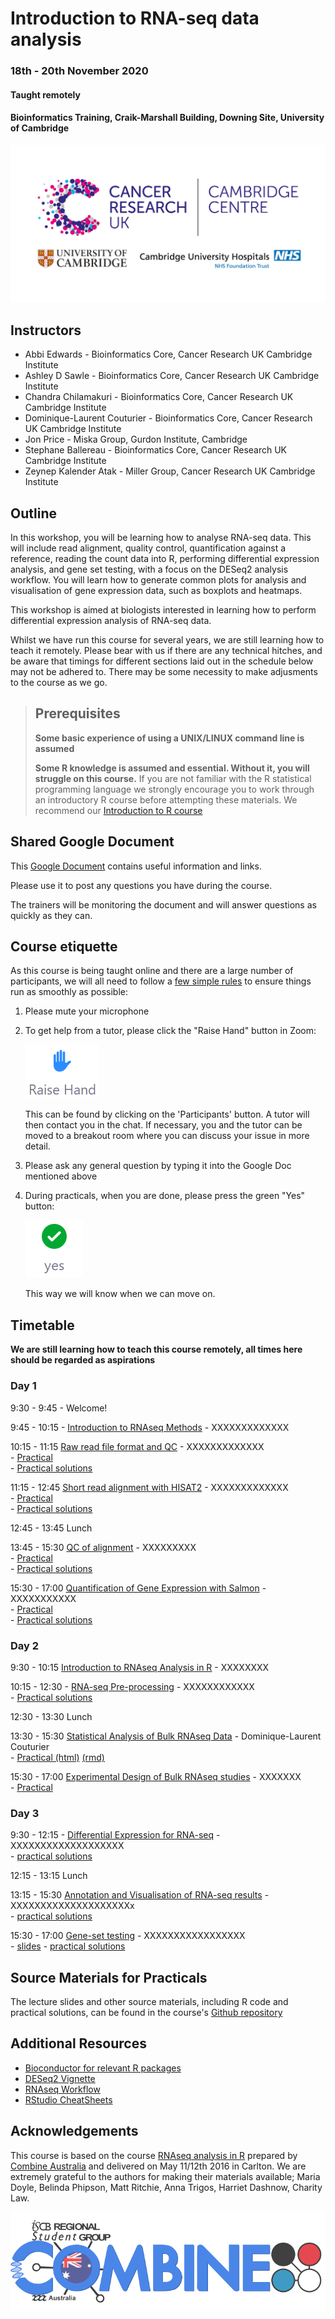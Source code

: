 # Introduction to RNA-seq data analysis 
### 18th - 20th November 2020
#### Taught remotely
#### Bioinformatics Training, Craik-Marshall Building, Downing Site, University of Cambridge

![](images/CRUK_Cambridge_Major_Centre_logo.jpg)

## Instructors

* Abbi Edwards - Bioinformatics Core, Cancer Research UK Cambridge Institute
* Ashley D Sawle - Bioinformatics Core, Cancer Research UK Cambridge Institute
* Chandra Chilamakuri - Bioinformatics Core, Cancer Research UK Cambridge Institute
* Dominique-Laurent Couturier - Bioinformatics Core, Cancer Research UK Cambridge Institute 
* Jon Price - Miska Group, Gurdon Institute, Cambridge
* Stephane Ballereau - Bioinformatics Core, Cancer Research UK Cambridge Institute
* Zeynep Kalender Atak - Miller Group, Cancer Research UK Cambridge Institute

## Outline

In this workshop, you will be learning how to analyse RNA-seq data. This will
include read alignment, quality control, quantification against a reference,
reading the count data into R, performing differential expression analysis, and
gene set testing, with a focus on the DESeq2 analysis workflow. You will learn
how to generate common plots for analysis and visualisation of gene expression
data, such as boxplots and heatmaps. 

This workshop is aimed at biologists interested in learning how to perform
differential expression analysis of RNA-seq data. 

Whilst we have run this course for several years, we are still learning how to
teach it remotely.  Please bear with us if there are any technical hitches, and
be aware that timings for different sections laid out in the schedule below may
not be adhered to. There may be some necessity to make adjusments to the course
as we go.

> ## Prerequisites
>
> __**Some basic experience of using a UNIX/LINUX command line is assumed**__
> 
> __**Some R knowledge is assumed and essential. Without it, you
> will struggle on this course.**__ 
> If you are not familiar with the R statistical programming language we
> strongly encourage you to work through an introductory R course before
> attempting these materials.
> We recommend our [Introduction to R course](https://bioinformatics-core-shared-training.github.io/r-intro/)

## Shared Google Document

This [Google Document]() contains useful information and links.

Please use it to post any questions you have during the course.

The trainers will be monitoring the document and will answer questions as quickly
as they can.

## Course etiquette

As this course is being taught online and there are a large number of participants,
we will all need to follow a [few simple rules](https://docs.google.com/presentation/d/e/2PACX-1vQv9nTlsdRC9iZJU138tLL1jrwNoryp8P-FnXxb_ugOOWjbav4QHTLYLLZj2KK4kTO0_3x3VlzSdrUu/pub?start=false&loop=false&delayms=3000) to ensure things run as smoothly as possible:

1. Please mute your microphone

2. To get help from a tutor, please click the "Raise Hand" button in Zoom:

    ![](images/raise_hand.png)
   
   This can be found by clicking on the 'Participants' button. A tutor will
   then contact you in the chat. If necessary, you and the tutor can be moved
   to a breakout room where you can discuss your issue in more detail.

3. Please ask any general question by typing it into the Google Doc mentioned above

4. During practicals, when you are done, please press the green "Yes" button: 
    
    ![](images/yes_button.png)

   This way we will know when we can move on.

## Timetable

**We are still learning how to teach this course remotely, all times here should be
regarded as aspirations**

### Day 1

9:30 - 9:45 - Welcome! <!-- Ash -->

9:45 - 10:15 - [Introduction to RNAseq 
Methods](Markdowns/01_Introduction_to_RNAseq_Methods.html) - XXXXXXXXXXXXX

10:15 - 11:15 [Raw read file format and 
QC](Markdowns/02_FastQC_introduction.html)  - XXXXXXXXXXXXX    
    - [Practical](Markdowns/02_FastQC_practical.html)  
    - [Practical solutions](Markdowns/02_FastQC_practical.Solutions.html)

11:15 - 12:45 [Short read alignment with 
HISAT2](Markdowns/03_Alignment_with_HISAT2_introduction.html) - XXXXXXXXXXXXX    
    - [Practical](Markdowns/03_Alignment_with_HISAT2_practical.html)  
    - [Practical solutions](Markdowns/03_Alignment_with_HISAT2.Solutions.html)

12:45 - 13:45 Lunch

13:45 - 15:30 [QC of alignment]() - XXXXXXXXX  
    - [Practical](Markdowns/04_QC_of_aligned_reads_practical.html)  
    - [Practical solutions](Markdowns/04_QC_of_aligned_reads_practical.Solutions.html)

15:30 - 17:00 [Quantification of Gene Expression with Salmon]() - XXXXXXXXXXX  
    - [Practical](Markdowns/05_Quantification_with_Salmon_practical.html)  
    - [Practical solutions](Markdowns/05_Quantification_with_Salmon_practical.Solutions.html)

<!-- Goodbye: Ash -->

### Day 2

<!-- Welcome: Abbi -->

9:30 - 10:15  [Introduction to RNAseq Analysis in 
R](Markdowns/06_Introduction_to_RNAseq_Analysis_in_R.html) - XXXXXXXX  

10:15 - 12:30 - [RNA-seq 
Pre-processing](Markdowns/07_Preprocessing_Data.html) - XXXXXXXXXXXX  
    - [Practical solutions](Markdowns/07_Preprocessing_Data.Solutions.html)

12:30 - 13:30 Lunch

13:30 - 15:30 [Statistical Analysis of Bulk RNAseq Data]()    - Dominique-Laurent  
Couturier     
    - [Practical (html)]() [(rmd)]()  

15:30 - 17:00 [Experimental Design of Bulk RNAseq studies]()   - XXXXXXX    
    - [Practical]()    

<!-- Goodbye: Abbi -->

### Day 3

<!-- Welcome: Abbi  -->

9:30 - 12:15 - [Differential Expression for
RNA-seq]() - XXXXXXXXXXXXXXXXXXX   
    - [practical solutions]()  

12:15 - 13:15 Lunch

13:15 - 15:30 [Annotation and Visualisation of RNA-seq
results]() - XXXXXXXXXXXXXXXXXXXXx   
    - [practical solutions]()

15:30 - 17:00 [Gene-set testing]() - XXXXXXXXXXXXXXXXX   
    - [slides]()
    - [practical solutions]()

<!-- Goodbye: Ash -->

## Source Materials for Practicals

The lecture slides and other source materials, including R code and 
practical solutions, can be found in the course's [Github 
repository](https://github.com/bioinformatics-core-shared-training/RNAseq_November_2020_remote)

<!--
## Extended materials

The materials linked to from this page are somewhat cut down from the complete
course that we normally teach. The [Extended Materials](Extended_index.md)
contain the full course materials and links to additional RNAseq materials,
including instruction on downloading and processing the raw data for this
course, a link to an excellent R course, and where to get further help after
the course.
-->

## Additional Resources

* [Bioconductor for relevant R packages](https://bioconductor.org/)
* [DESeq2 Vignette](https://bioconductor.org/packages/release/bioc/vignettes/DESeq2/inst/doc/DESeq2.html)  
* [RNAseq Workflow](http://master.bioconductor.org/packages/release/workflows/vignettes/rnaseqGene/inst/doc/rnaseqGene.html)  
* [RStudio CheatSheets](https://rstudio.com/resources/cheatsheets/)

## Acknowledgements

This course is based on the course [RNAseq analysis in
R](http://combine-australia.github.io/2016-05-11-RNAseq/) prepared by [Combine
Australia](https://combine.org.au/) and delivered on May 11/12th 2016 in
Carlton. We are extremely grateful to the authors for making their materials
available; Maria Doyle, Belinda Phipson, Matt Ritchie, Anna Trigos, Harriet
Dashnow, Charity Law.

![](images/combine_banner_small.png)
